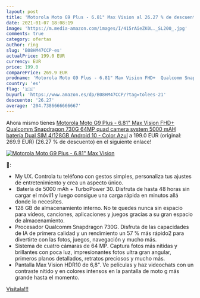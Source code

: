 ```yaml
---
layout: post
title: 'Motorola Moto G9 Plus - 6.81" Max Vision al 26.27 % de descuento'
date: 2021-01-07 18:08:19
image: 'https://m.media-amazon.com/images/I/415rAieZK0L._SL200_.jpg'
comments: true
category: ofertas
author: ring
slug: 'B08HM47CCP-es'
actualPrice: 199.0 EUR
currency: EUR
price: 199.0
comparePrice: 269.9 EUR
prodname: 'Motorola Moto G9 Plus - 6.81" Max Vision FHD+  Qualcomm Snapdragon 730G  64MP quad camera system  5000 mAH batería Dual SIM  4/128GB  Android 10 - Color Azul'
country: 'es'
flag: '🇪🇸'
buyurl: 'https://www.amazon.es/dp/B08HM47CCP/?tag=tolees-21'
descuento: '26.27'
average: '204.7386666666667'
---
```


Ahora mismo tienes [Motorola Moto G9 Plus - 6.81" Max Vision FHD+  Qualcomm Snapdragon 730G  64MP quad camera system  5000 mAH batería Dual SIM  4/128GB  Android 10 - Color Azul](https://www.amazon.es/dp/B08HM47CCP/?tag=tolees-21) a 199.0 EUR (original: 269.9 EUR) (26.27 %  de descuento) en el siguiente enlace!

[![Motorola Moto G9 Plus - 6.81" Max Vision](https://m.media-amazon.com/images/I/415rAieZK0L._SL200_.jpg)](https://www.amazon.es/dp/B08HM47CCP/?tag=tolees-21)

🔎:

- My UX. Controla tu teléfono con gestos simples, personaliza tus ajustes de entretenimiento y crea un aspecto único.
-  Batería de 5000 mAh + TurboPower 30. Disfruta de hasta 48 horas sin cargar el móvil1 y luego consigue una carga rápida en minutos allá donde lo necesites.
- 128 GB de almacenamiento interno. No te quedes nunca sin espacio para vídeos, canciones, aplicaciones y juegos gracias a su gran espacio de almacenamiento.
- Procesador Qualcomm Snapdragon 730G. Disfruta de las capacidades de IA de primera calidad y un rendimiento un 57 % más rápido2 para divertirte con las fotos, juegos, navegación y mucho más.
- Sistema de cuatro cámaras de 64 MP. Captura fotos más nítidas y brillantes con poca luz, impresionantes fotos ultra gran angular, primeros planos detallados, retratos preciosos y mucho más.
- Pantalla Max Vision HDR10 de 6,8". Ve películas y haz videochats con un contraste nítido y en colores intensos en la pantalla de moto g más grande hasta el momento. 

[Visítala!!!](https://www.amazon.es/dp/B08HM47CCP/?tag=tolees-21)
